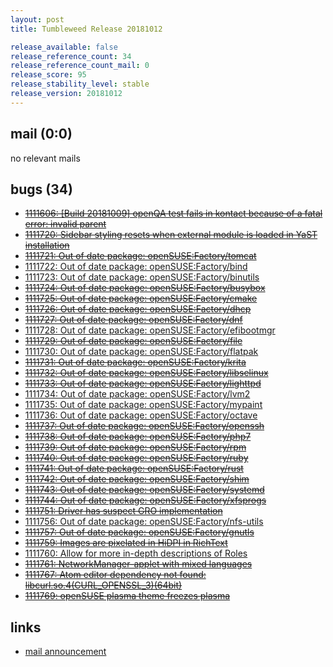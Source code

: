 ```yaml
---
layout: post
title: Tumbleweed Release 20181012

release_available: false
release_reference_count: 34
release_reference_count_mail: 0
release_score: 95
release_stability_level: stable
release_version: 20181012
---
```


## mail (0:0)

no relevant mails

## bugs (34)

<!--more-->

- ~~[1111606: \[Build 20181009\] openQA test fails in kontact because of a fatal error: invalid parent](https://bugzilla.opensuse.org/show_bug.cgi?id=1111606)~~
- ~~[1111720: Sidebar styling resets when external module is loaded in YaST installation](https://bugzilla.opensuse.org/show_bug.cgi?id=1111720)~~
- ~~[1111721: Out of date package: openSUSE:Factory/tomcat](https://bugzilla.opensuse.org/show_bug.cgi?id=1111721)~~
- [1111722: Out of date package: openSUSE:Factory/bind](https://bugzilla.opensuse.org/show_bug.cgi?id=1111722)
- [1111723: Out of date package: openSUSE:Factory/binutils](https://bugzilla.opensuse.org/show_bug.cgi?id=1111723)
- ~~[1111724: Out of date package: openSUSE:Factory/busybox](https://bugzilla.opensuse.org/show_bug.cgi?id=1111724)~~
- ~~[1111725: Out of date package: openSUSE:Factory/cmake](https://bugzilla.opensuse.org/show_bug.cgi?id=1111725)~~
- ~~[1111726: Out of date package: openSUSE:Factory/dhcp](https://bugzilla.opensuse.org/show_bug.cgi?id=1111726)~~
- ~~[1111727: Out of date package: openSUSE:Factory/dnf](https://bugzilla.opensuse.org/show_bug.cgi?id=1111727)~~
- [1111728: Out of date package: openSUSE:Factory/efibootmgr](https://bugzilla.opensuse.org/show_bug.cgi?id=1111728)
- ~~[1111729: Out of date package: openSUSE:Factory/file](https://bugzilla.opensuse.org/show_bug.cgi?id=1111729)~~
- [1111730: Out of date package: openSUSE:Factory/flatpak](https://bugzilla.opensuse.org/show_bug.cgi?id=1111730)
- ~~[1111731: Out of date package: openSUSE:Factory/krita](https://bugzilla.opensuse.org/show_bug.cgi?id=1111731)~~
- ~~[1111732: Out of date package: openSUSE:Factory/libselinux](https://bugzilla.opensuse.org/show_bug.cgi?id=1111732)~~
- ~~[1111733: Out of date package: openSUSE:Factory/lighttpd](https://bugzilla.opensuse.org/show_bug.cgi?id=1111733)~~
- [1111734: Out of date package: openSUSE:Factory/lvm2](https://bugzilla.opensuse.org/show_bug.cgi?id=1111734)
- [1111735: Out of date package: openSUSE:Factory/mypaint](https://bugzilla.opensuse.org/show_bug.cgi?id=1111735)
- [1111736: Out of date package: openSUSE:Factory/octave](https://bugzilla.opensuse.org/show_bug.cgi?id=1111736)
- ~~[1111737: Out of date package: openSUSE:Factory/openssh](https://bugzilla.opensuse.org/show_bug.cgi?id=1111737)~~
- ~~[1111738: Out of date package: openSUSE:Factory/php7](https://bugzilla.opensuse.org/show_bug.cgi?id=1111738)~~
- ~~[1111739: Out of date package: openSUSE:Factory/rpm](https://bugzilla.opensuse.org/show_bug.cgi?id=1111739)~~
- ~~[1111740: Out of date package: openSUSE:Factory/ruby](https://bugzilla.opensuse.org/show_bug.cgi?id=1111740)~~
- ~~[1111741: Out of date package: openSUSE:Factory/rust](https://bugzilla.opensuse.org/show_bug.cgi?id=1111741)~~
- ~~[1111742: Out of date package: openSUSE:Factory/shim](https://bugzilla.opensuse.org/show_bug.cgi?id=1111742)~~
- ~~[1111743: Out of date package: openSUSE:Factory/systemd](https://bugzilla.opensuse.org/show_bug.cgi?id=1111743)~~
- ~~[1111744: Out of date package: openSUSE:Factory/xfsprogs](https://bugzilla.opensuse.org/show_bug.cgi?id=1111744)~~
- ~~[1111751: Driver has suspect GRO implementation](https://bugzilla.opensuse.org/show_bug.cgi?id=1111751)~~
- [1111756: Out of date package: openSUSE:Factory/nfs-utils](https://bugzilla.opensuse.org/show_bug.cgi?id=1111756)
- ~~[1111757: Out of date package: openSUSE:Factory/gnutls](https://bugzilla.opensuse.org/show_bug.cgi?id=1111757)~~
- ~~[1111759: Images are pixelated in HiDPI in RichText](https://bugzilla.opensuse.org/show_bug.cgi?id=1111759)~~
- [1111760: Allow for more in-depth descriptions of Roles](https://bugzilla.opensuse.org/show_bug.cgi?id=1111760)
- ~~[1111761: NetworkManager-applet with mixed languages](https://bugzilla.opensuse.org/show_bug.cgi?id=1111761)~~
- ~~[1111767: Atom editor dependency not found: libcurl.so.4(CURL_OPENSSL_3)(64bit)](https://bugzilla.opensuse.org/show_bug.cgi?id=1111767)~~
- ~~[1111769: openSUSE plasma theme freezes plasma](https://bugzilla.opensuse.org/show_bug.cgi?id=1111769)~~



## links

- [mail announcement](https://lists.opensuse.org/opensuse-factory/2018-10/msg00180.html)
